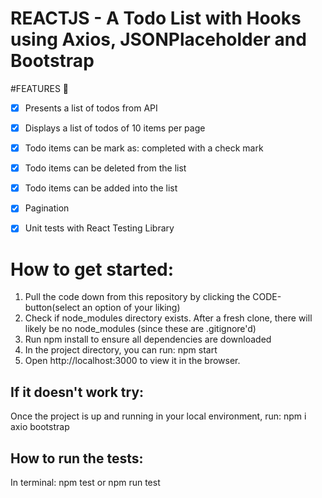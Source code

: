  # REACTJS - A Todo List with Hooks using Axios, JSONPlaceholder and Bootstrap

#FEATURES :dart:
* [X] Presents a list of todos from API
* [X] Displays a list of todos of 10 items per page
* [X] Todo items can be mark as: completed with a check mark
* [X] Todo items can be deleted from the list
* [X] Todo items can be added into the list
* [X] Pagination
* [X] Unit tests with React Testing Library


# How to get started:
1. Pull the code down from this repository by clicking the CODE-button(select an option of your liking)
2. Check if node_modules directory exists. After a fresh clone, there will likely be no node_modules (since these are .gitignore'd)
3. Run npm install to ensure all dependencies are downloaded
4. In the project directory, you can run: npm start 
5. Open http://localhost:3000 to view it in the browser.

## If it doesn't work try: 
Once the project is up and running in your local environment, run: npm i axio bootstrap

## How to run the tests:
In terminal: npm test or npm run test






